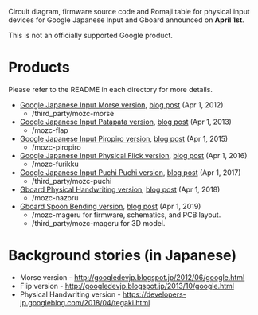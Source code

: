 Circuit diagram, firmware source code and Romaji table for physical input devices for Google Japanese Input and Gboard announced on **April 1st**.

This is not an officially supported Google product.

# Products

Please refer to the README in each directory for more details.

* [Google Japanese Input Morse version](http://www.google.co.jp/ime/-.-.html), [blog post](https://japan.googleblog.com/2012/04/google.html) (Apr 1, 2012)
  * /third_party/mozc-morse
* [Google Japanese Input Patapata version](http://www.google.co.jp/ime/patapata/), [blog post](https://japan.googleblog.com/2013/04/google-patapata.html) (Apr 1, 2013)
  * /mozc-flap
* [Google Japanese Input Piropiro version](https://www.google.co.jp/ime/___o/), [blog post](https://japan.googleblog.com/2015/04/piropiro.html) (Apr 1, 2015)
  * /mozc-piropiro
* [Google Japanese Input Physical Flick version](https://www.google.co.jp/ime/furikku/), [blog post](https://japan.googleblog.com/2016/04/furikku.html) (Apr 1, 2016)
  * /mozc-furikku
* [Google Japanese Input Puchi Puchi version](https://landing.google.co.jp/ime/ooooo/), [blog post](https://japan.googleblog.com/2017/04/ooooo.html) (Apr 1, 2017)
  * /third_party/mozc-puchi
* [Gboard Physical Handwriting version](https://landing.google.co.jp/tegaki/), [blog post](https://japan.googleblog.com/2018/04/tegaki.html) (Apr 1, 2018)
  * /mozc-nazoru
* [Gboard Spoon Bending version](https://landing.google.co.jp/---o/), [blog post](https://japan.googleblog.com/2019/04/mageru.html) (Apr 1, 2019)
  * /mozc-mageru for firmware, schematics, and PCB layout.
  * /third_party/mozc-mageru for 3D model.

# Background stories (in Japanese)

  * Morse version - http://googledevjp.blogspot.jp/2012/06/google.html
  * Flip version - http://googledevjp.blogspot.jp/2013/10/google.html
  * Physical Handwriting version - https://developers-jp.googleblog.com/2018/04/tegaki.html
